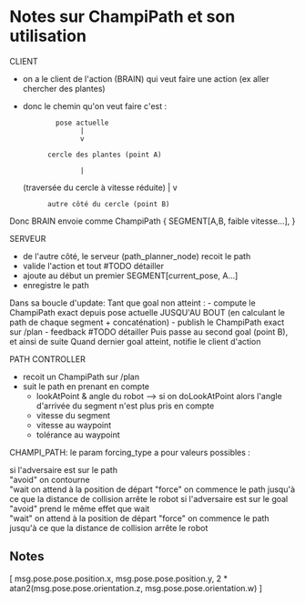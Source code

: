 # Notes sur ChampiPath et son utilisation

CLIENT
- on a le client de l'action (BRAIN) qui veut faire une action (ex aller chercher des plantes)
- donc le chemin qu'on veut faire c'est :

              pose actuelle
                    |
                    v

            cercle des plantes (point A)

                    |
    (traversée du cercle à vitesse réduite)
                    |
                    v

            autre côté du cercle (point B)


Donc BRAIN envoie comme ChampiPath { SEGMENT[A,B, faible vitesse...], }


SERVEUR
- de l'autre côté, le serveur (path_planner_node) recoit le path
- valide l'action et tout #TODO détailler
- ajoute au début un premier SEGMENT[current_pose, A...]
- enregistre le path


Dans sa boucle d'update:
    Tant que goal non atteint :
        - compute le ChampiPath exact depuis pose actuelle JUSQU'AU BOUT (en calculant le path de chaque segment + concaténation)
        - publish le ChampiPath exact sur /plan
        - feedback #TODO détailler
    Puis passe au second goal (point B), et ainsi de suite
    Quand dernier goal atteint, notifie le client d'action

PATH CONTROLLER
- recoit un ChampiPath sur /plan
- suit le path en prenant en compte
    - lookAtPoint & angle du robot --> si on doLookAtPoint alors l'angle d'arrivée du segment n'est plus pris en compte
    - vitesse du segment
    - vitesse au waypoint
    - tolérance au waypoint

CHAMPI_PATH:
le param forcing_type a pour valeurs possibles : 


 si l'adversaire est sur le path            
      "avoid"     on contourne                           
      "wait       on attend à la position de départ
      "force"     on commence le path jusqu'à ce que la distance de collision arrête le robot
 si l'adversaire est sur le goal
      "avoid"     prend le même effet que wait     
      "wait"      on attend à la position de départ
      "force"     on commence le path jusqu'à ce que la distance de collision arrête le robot



## Notes

[
    msg.pose.pose.position.x,
    msg.pose.pose.position.y,
    2 * atan2(msg.pose.pose.orientation.z, msg.pose.pose.orientation.w)
]

